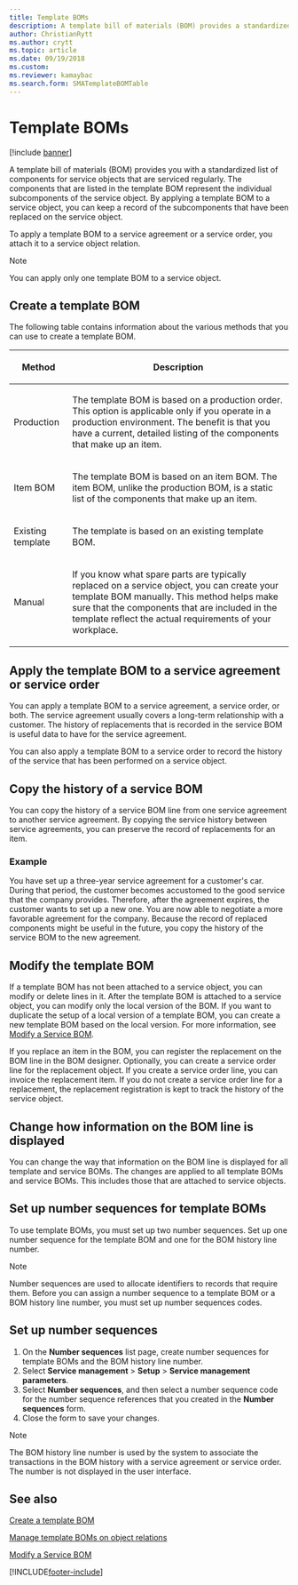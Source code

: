 ```yaml
---
title: Template BOMs  
description: A template bill of materials (BOM) provides a standardized list of components for service objects that are serviced regularly. 
author: ChristianRytt
ms.author: crytt
ms.topic: article
ms.date: 09/19/2018
ms.custom: 
ms.reviewer: kamaybac 
ms.search.form: SMATemplateBOMTable
---
```


# Template BOMs

[!include [banner](../includes/banner.md)]

A template bill of materials (BOM) provides you with a standardized list of components for service objects that are serviced regularly. The components that are listed in the template BOM represent the individual subcomponents of the service object. By applying a template BOM to a service object, you can keep a record of the subcomponents that have been replaced on the service object.

To apply a template BOM to a service agreement or a service order, you attach it to a service object relation.

> [!NOTE]
> You can apply only one template BOM to a service object.

## Create a template BOM

The following table contains information about the various methods that you can use to create a template BOM.

<table>
<colgroup>
<col />
<col />
</colgroup>
<thead>
<tr class="header">
<th><p>Method</p></th>
<th><p>Description</p></th>
</tr>
</thead>
<tbody>
<tr class="odd">
<td><p>Production</p></td>
<td><p>The template BOM is based on a production order. This option is applicable only if you operate in a production environment. The benefit is that you have a current, detailed listing of the components that make up an item.</p></td>
</tr>
<tr class="even">
<td><p>Item BOM</p></td>
<td><p>The template BOM is based on an item BOM. The item BOM, unlike the production BOM, is a static list of the components that make up an item.</p></td>
</tr>
<tr class="odd">
<td><p>Existing template</p></td>
<td><p>The template is based on an existing template BOM.</p></td>
</tr>
<tr class="even">
<td><p>Manual</p></td>
<td><p>If you know what spare parts are typically replaced on a service object, you can create your template BOM manually. This method helps make sure that the components that are included in the template reflect the actual requirements of your workplace.</p></td>
</tr>
</tbody>
</table>

## Apply the template BOM to a service agreement or service order

You can apply a template BOM to a service agreement, a service order, or both. The service agreement usually covers a long-term relationship with a customer. The history of replacements that is recorded in the service BOM is useful data to have for the service agreement.

You can also apply a template BOM to a service order to record the history of the service that has been performed on a service object.

## Copy the history of a service BOM

You can copy the history of a service BOM line from one service agreement to another service agreement. By copying the service history between service agreements, you can preserve the record of replacements for an item.

### Example

You have set up a three-year service agreement for a customer's car. During that period, the customer becomes accustomed to the good service that the company provides. Therefore, after the agreement expires, the customer wants to set up a new one. You are now able to negotiate a more favorable agreement for the company. Because the record of replaced components might be useful in the future, you copy the history of the service BOM to the new agreement.

## Modify the template BOM

If a template BOM has not been attached to a service object, you can modify or delete lines in it. After the template BOM is attached to a service object, you can modify only the local version of the BOM. If you want to duplicate the setup of a local version of a template BOM, you can create a new template BOM based on the local version. For more information, see [Modify a Service BOM](modify-service-bom.md).

If you replace an item in the BOM, you can register the replacement on the BOM line in the BOM designer. Optionally, you can create a service order line for the replacement object. If you create a service order line, you can invoice the replacement item. If you do not create a service order line for a replacement, the replacement registration is kept to track the history of the service object.

## Change how information on the BOM line is displayed

You can change the way that information on the BOM line is displayed for all template and service BOMs. The changes are applied to all template BOMs and service BOMs. This includes those that are attached to service objects.

## Set up number sequences for template BOMs

To use template BOMs, you must set up two number sequences. Set up one number sequence for the template BOM and one for the BOM history line number.

> [!NOTE]
> Number sequences are used to allocate identifiers to records that require them. Before you can assign a number sequence to a template BOM or a BOM history line number, you must set up number sequences codes.

## Set up number sequences

1. On the **Number sequences** list page, create number sequences for template BOMs and the BOM history line number.
1. Select **Service management** \> **Setup** \> **Service management parameters**.
1. Select **Number sequences**, and then select a number sequence code for the number sequence references that you created in the **Number sequences** form.
1. Close the form to save your changes.

> [!NOTE]
> The BOM history line number is used by the system to associate the transactions in the BOM history with a service agreement or service order. The number is not displayed in the user interface.

## See also

[Create a template BOM](create-template-bom.md)

[Manage template BOMs on object relations](manage-template-boms-on-object-relations.md)

[Modify a Service BOM](modify-service-bom.md)

[!INCLUDE[footer-include](../../includes/footer-banner.md)]
